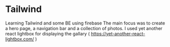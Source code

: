 # Tailwind
Learning Tailwind and some BE using firebase
The main focus was to create a hero page, a navigation bar and a collection of photos.
I used yet another react lightbox for displaying the gallary ( https://yet-another-react-lightbox.com/ )
